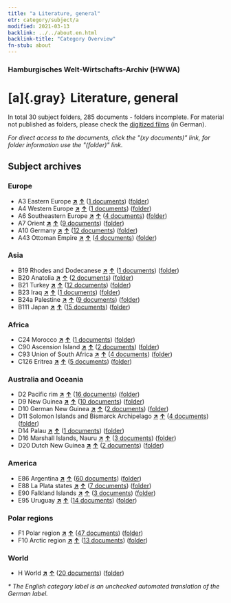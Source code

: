 ```yaml
---
title: "a Literature, general"
etr: category/subject/a
modified: 2021-03-13
backlink: ../../about.en.html
backlink-title: "Category Overview"
fn-stub: about
---
```


### Hamburgisches Welt-Wirtschafts-Archiv (HWWA)
# [a]{.gray}&#8201; Literature, general&#160; 





In total 30 subject folders, 285 documents - folders incomplete.
For material not published as folders, please check the [digitized films](/film/h1_sh) (in German).

_For direct access to the documents, click the "(xy documents)" link, for folder information use the "(folder)" link._

## Subject archives



### Europe

- A3 Eastern Europe [**&nearr;**](../../../geo/i/140896/about.en.html "Eastern Europe (all folders)") [**&uarr;**](../../../geo/about.en.html#A3 "Country category system") (<a href="https://pm20.zbw.eu/dfgview/sh/140896,142393" title="about: Eastern Europe : Literature, general" target="_blank">1 documents</a>) ([folder](../../../../folder/sh/1408xx/140896/1423xx/142393/about.en.html))
- A4 Western Europe [**&nearr;**](../../../geo/i/140897/about.en.html "Western Europe (all folders)") [**&uarr;**](../../../geo/about.en.html#A4 "Country category system") (<a href="https://pm20.zbw.eu/dfgview/sh/140897,142393" title="about: Western Europe : Literature, general" target="_blank">1 documents</a>) ([folder](../../../../folder/sh/1408xx/140897/1423xx/142393/about.en.html))
- A6 Southeastern Europe [**&nearr;**](../../../geo/i/140900/about.en.html "Southeastern Europe (all folders)") [**&uarr;**](../../../geo/about.en.html#A6 "Country category system") (<a href="https://pm20.zbw.eu/dfgview/sh/140900,142393" title="about: Southeastern Europe : Literature, general" target="_blank">4 documents</a>) ([folder](../../../../folder/sh/1409xx/140900/1423xx/142393/about.en.html))
- A7 Orient [**&nearr;**](../../../geo/i/140902/about.en.html "Orient (all folders)") [**&uarr;**](../../../geo/about.en.html#A7 "Country category system") (<a href="https://pm20.zbw.eu/dfgview/sh/140902,142393" title="about: Orient : Literature, general" target="_blank">9 documents</a>) ([folder](../../../../folder/sh/1409xx/140902/1423xx/142393/about.en.html))
- A10 Germany [**&nearr;**](../../../geo/i/126128/about.en.html "Germany (all folders)") [**&uarr;**](../../../geo/about.en.html#A10 "Country category system") (<a href="https://pm20.zbw.eu/dfgview/sh/126128,142393" title="about: Germany : Literature, general" target="_blank">12 documents</a>) ([folder](../../../../folder/sh/1261xx/126128/1423xx/142393/about.en.html))
- A43 Ottoman Empire [**&nearr;**](../../../geo/i/141034/about.en.html "Ottoman Empire (all folders)") [**&uarr;**](../../../geo/about.en.html#A43 "Country category system") (<a href="https://pm20.zbw.eu/dfgview/sh/141034,142393" title="about: Ottoman Empire : Literature, general" target="_blank">4 documents</a>) ([folder](../../../../folder/sh/1410xx/141034/1423xx/142393/about.en.html))

### Asia

- B19 Rhodes and Dodecanese [**&nearr;**](../../../geo/i/141106/about.en.html "Rhodes and Dodecanese (all folders)") [**&uarr;**](../../../geo/about.en.html#B19 "Country category system") (<a href="https://pm20.zbw.eu/dfgview/sh/141106,142393" title="about: Rhodes and Dodecanese : Literature, general" target="_blank">1 documents</a>) ([folder](../../../../folder/sh/1411xx/141106/1423xx/142393/about.en.html))
- B20 Anatolia [**&nearr;**](../../../geo/i/141108/about.en.html "Anatolia (all folders)") [**&uarr;**](../../../geo/about.en.html#B20 "Country category system") (<a href="https://pm20.zbw.eu/dfgview/sh/141108,142393" title="about: Anatolia : Literature, general" target="_blank">2 documents</a>) ([folder](../../../../folder/sh/1411xx/141108/1423xx/142393/about.en.html))
- B21 Turkey [**&nearr;**](../../../geo/i/141111/about.en.html "Turkey (all folders)") [**&uarr;**](../../../geo/about.en.html#B21 "Country category system") (<a href="https://pm20.zbw.eu/dfgview/sh/141111,142393" title="about: Turkey : Literature, general" target="_blank">12 documents</a>) ([folder](../../../../folder/sh/1411xx/141111/1423xx/142393/about.en.html))
- B23 Iraq [**&nearr;**](../../../geo/i/141113/about.en.html "Iraq (all folders)") [**&uarr;**](../../../geo/about.en.html#B23 "Country category system") (<a href="https://pm20.zbw.eu/dfgview/sh/141113,142393" title="about: Iraq : Literature, general" target="_blank">1 documents</a>) ([folder](../../../../folder/sh/1411xx/141113/1423xx/142393/about.en.html))
- B24a Palestine [**&nearr;**](../../../geo/i/141115/about.en.html "Palestine (all folders)") [**&uarr;**](../../../geo/about.en.html#B24a "Country category system") (<a href="https://pm20.zbw.eu/dfgview/sh/141115,142393" title="about: Palestine : Literature, general" target="_blank">9 documents</a>) ([folder](../../../../folder/sh/1411xx/141115/1423xx/142393/about.en.html))
- B111 Japan [**&nearr;**](../../../geo/i/141272/about.en.html "Japan (all folders)") [**&uarr;**](../../../geo/about.en.html#B111 "Country category system") (<a href="https://pm20.zbw.eu/dfgview/sh/141272,142393" title="about: Japan : Literature, general" target="_blank">15 documents</a>) ([folder](../../../../folder/sh/1412xx/141272/1423xx/142393/about.en.html))

### Africa

- C24 Morocco [**&nearr;**](../../../geo/i/141356/about.en.html "Morocco (all folders)") [**&uarr;**](../../../geo/about.en.html#C24 "Country category system") (<a href="https://pm20.zbw.eu/dfgview/sh/141356,142393" title="about: Morocco : Literature, general" target="_blank">1 documents</a>) ([folder](../../../../folder/sh/1413xx/141356/1423xx/142393/about.en.html))
- C90 Ascension Island [**&nearr;**](../../../geo/i/141451/about.en.html "Ascension Island (all folders)") [**&uarr;**](../../../geo/about.en.html#C90 "Country category system") (<a href="https://pm20.zbw.eu/dfgview/sh/141451,142393" title="about: Ascension Island : Literature, general" target="_blank">2 documents</a>) ([folder](../../../../folder/sh/1414xx/141451/1423xx/142393/about.en.html))
- C93 Union of South Africa [**&nearr;**](../../../geo/i/141454/about.en.html "Union of South Africa (all folders)") [**&uarr;**](../../../geo/about.en.html#C93 "Country category system") (<a href="https://pm20.zbw.eu/dfgview/sh/141454,142393" title="about: Union of South Africa : Literature, general" target="_blank">4 documents</a>) ([folder](../../../../folder/sh/1414xx/141454/1423xx/142393/about.en.html))
- C126 Eritrea [**&nearr;**](../../../geo/i/141483/about.en.html "Eritrea (all folders)") [**&uarr;**](../../../geo/about.en.html#C126 "Country category system") (<a href="https://pm20.zbw.eu/dfgview/sh/141483,142393" title="about: Eritrea : Literature, general" target="_blank">5 documents</a>) ([folder](../../../../folder/sh/1414xx/141483/1423xx/142393/about.en.html))

### Australia and Oceania

- D2 Pacific rim [**&nearr;**](../../../geo/i/141593/about.en.html "Pacific rim (all folders)") [**&uarr;**](../../../geo/about.en.html#D2 "Country category system") (<a href="https://pm20.zbw.eu/dfgview/sh/141593,142393" title="about: Pacific rim : Literature, general" target="_blank">16 documents</a>) ([folder](../../../../folder/sh/1415xx/141593/1423xx/142393/about.en.html))
- D9 New Guinea [**&nearr;**](../../../geo/i/141600/about.en.html "New Guinea (all folders)") [**&uarr;**](../../../geo/about.en.html#D9 "Country category system") (<a href="https://pm20.zbw.eu/dfgview/sh/141600,142393" title="about: New Guinea : Literature, general" target="_blank">10 documents</a>) ([folder](../../../../folder/sh/1416xx/141600/1423xx/142393/about.en.html))
- D10 German New Guinea [**&nearr;**](../../../geo/i/141601/about.en.html "German New Guinea (all folders)") [**&uarr;**](../../../geo/about.en.html#D10 "Country category system") (<a href="https://pm20.zbw.eu/dfgview/sh/141601,142393" title="about: German New Guinea : Literature, general" target="_blank">2 documents</a>) ([folder](../../../../folder/sh/1416xx/141601/1423xx/142393/about.en.html))
- D11 Solomon Islands and Bismarck Archipelago [**&nearr;**](../../../geo/i/141610/about.en.html "Solomon Islands and Bismarck Archipelago (all folders)") [**&uarr;**](../../../geo/about.en.html#D11 "Country category system") (<a href="https://pm20.zbw.eu/dfgview/sh/141610,142393" title="about: Solomon Islands and Bismarck Archipelago : Literature, general" target="_blank">4 documents</a>) ([folder](../../../../folder/sh/1416xx/141610/1423xx/142393/about.en.html))
- D14 Palau [**&nearr;**](../../../geo/i/141614/about.en.html "Palau (all folders)") [**&uarr;**](../../../geo/about.en.html#D14 "Country category system") (<a href="https://pm20.zbw.eu/dfgview/sh/141614,142393" title="about: Palau : Literature, general" target="_blank">1 documents</a>) ([folder](../../../../folder/sh/1416xx/141614/1423xx/142393/about.en.html))
- D16 Marshall Islands, Nauru [**&nearr;**](../../../geo/i/141616/about.en.html "Marshall Islands, Nauru (all folders)") [**&uarr;**](../../../geo/about.en.html#D16 "Country category system") (<a href="https://pm20.zbw.eu/dfgview/sh/141616,142393" title="about: Marshall Islands, Nauru : Literature, general" target="_blank">3 documents</a>) ([folder](../../../../folder/sh/1416xx/141616/1423xx/142393/about.en.html))
- D20 Dutch New Guinea [**&nearr;**](../../../geo/i/141619/about.en.html "Dutch New Guinea (all folders)") [**&uarr;**](../../../geo/about.en.html#D20 "Country category system") (<a href="https://pm20.zbw.eu/dfgview/sh/141619,142393" title="about: Dutch New Guinea : Literature, general" target="_blank">2 documents</a>) ([folder](../../../../folder/sh/1416xx/141619/1423xx/142393/about.en.html))

### America

- E86 Argentina [**&nearr;**](../../../geo/i/141692/about.en.html "Argentina (all folders)") [**&uarr;**](../../../geo/about.en.html#E86 "Country category system") (<a href="https://pm20.zbw.eu/dfgview/sh/141692,142393" title="about: Argentina : Literature, general" target="_blank">60 documents</a>) ([folder](../../../../folder/sh/1416xx/141692/1423xx/142393/about.en.html))
- E88 La Plata states [**&nearr;**](../../../geo/i/141693/about.en.html "La Plata states (all folders)") [**&uarr;**](../../../geo/about.en.html#E88 "Country category system") (<a href="https://pm20.zbw.eu/dfgview/sh/141693,142393" title="about: La Plata states : Literature, general" target="_blank">7 documents</a>) ([folder](../../../../folder/sh/1416xx/141693/1423xx/142393/about.en.html))
- E90 Falkland Islands [**&nearr;**](../../../geo/i/141694/about.en.html "Falkland Islands (all folders)") [**&uarr;**](../../../geo/about.en.html#E90 "Country category system") (<a href="https://pm20.zbw.eu/dfgview/sh/141694,142393" title="about: Falkland Islands : Literature, general" target="_blank">3 documents</a>) ([folder](../../../../folder/sh/1416xx/141694/1423xx/142393/about.en.html))
- E95 Uruguay [**&nearr;**](../../../geo/i/141695/about.en.html "Uruguay (all folders)") [**&uarr;**](../../../geo/about.en.html#E95 "Country category system") (<a href="https://pm20.zbw.eu/dfgview/sh/141695,142393" title="about: Uruguay : Literature, general" target="_blank">14 documents</a>) ([folder](../../../../folder/sh/1416xx/141695/1423xx/142393/about.en.html))

### Polar regions

- F1 Polar region [**&nearr;**](../../../geo/i/141701/about.en.html "Polar region (all folders)") [**&uarr;**](../../../geo/about.en.html#F1 "Country category system") (<a href="https://pm20.zbw.eu/dfgview/sh/141701,142393" title="about: Polar region : Literature, general" target="_blank">47 documents</a>) ([folder](../../../../folder/sh/1417xx/141701/1423xx/142393/about.en.html))
- F10 Arctic region [**&nearr;**](../../../geo/i/141702/about.en.html "Arctic region (all folders)") [**&uarr;**](../../../geo/about.en.html#F10 "Country category system") (<a href="https://pm20.zbw.eu/dfgview/sh/141702,142393" title="about: Arctic region : Literature, general" target="_blank">13 documents</a>) ([folder](../../../../folder/sh/1417xx/141702/1423xx/142393/about.en.html))

### World

- H World [**&nearr;**](../../../geo/i/141728/about.en.html "World (all folders)") [**&uarr;**](../../../geo/about.en.html#H "Country category system") (<a href="https://pm20.zbw.eu/dfgview/sh/141728,142393" title="about: World : Literature, general" target="_blank">20 documents</a>) ([folder](../../../../folder/sh/1417xx/141728/1423xx/142393/about.en.html))


_* The English category label is an unchecked automated translation of the German label._

